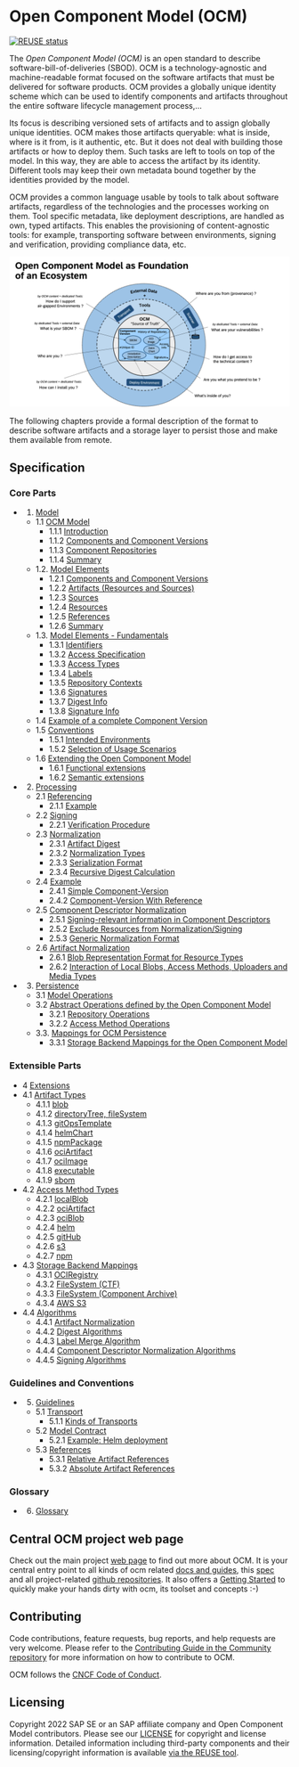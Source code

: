 # Open Component Model (OCM)

[![REUSE status](https://api.reuse.software/badge/github.com/open-component-model/ocm-spec)](https://api.reuse.software/info/github.com/open-component-model/ocm-spec)

The _Open Component Model (OCM)_ is an open standard to describe software-bill-of-deliveries (SBOD). OCM is a technology-agnostic and machine-readable format focused on the software artifacts that must be delivered for software products. OCM provides a globally unique identity scheme which can be used to identify components and artifacts throughout the entire software lifecycle management process,...

Its focus is describing versioned sets of artifacts and to assign globally unique identities. OCM makes those artifacts queryable: what is inside, where is it from, is it authentic, etc. But it does not deal with building those artifacts or how to deploy them. Such tasks are left to tools on top of the model. In this way, they are able to access the artifact by its identity. Different tools may keep their own metadata bound together by the identities provided by the model.

OCM provides a common language usable by tools to talk about software artifacts, regardless of the technologies and the processes working on them. Tool specific metadata, like deployment descriptions, are handled as own, typed artifacts. This enables the provisioning of content-agnostic tools: for example, transporting software between environments, signing and verification, providing compliance data, etc.

![OCM Overview](doc/OCM-Ecosystem.png)

The following chapters provide a formal description of the format to describe software artifacts and a storage layer to persist those and make them available from remote.

## Specification

### Core Parts

* 1. [Model](doc/01-model/README.md)
  * 1.1 [OCM Model](doc/01-model/01-model.md#ocm-model)
    * 1.1.1 [Introduction](doc/01-model/01-model.md#introduction)
    * 1.1.2 [Components and Component Versions](doc/01-model/01-model.md#components-and-component-versions)
    * 1.1.3 [Component Repositories](doc/01-model/01-model.md#component-repositories)
    * 1.1.4 [Summary](doc/01-model/01-model.md#summary)
  * 1.2. [Model Elements](doc/01-model/02-elements-toplevel.md#model-elements)
    * 1.2.1 [Components and Component Versions](doc/01-model/02-elements-toplevel.md#components-and-component-versions)
    * 1.2.2 [Artifacts (Resources and Sources)](doc/01-model/02-elements-toplevel.md#artifacts-resources-and-sources)
    * 1.2.3 [Sources](doc/01-model/02-elements-toplevel.md#sources)
    * 1.2.4 [Resources](doc/01-model/02-elements-toplevel.md#resources)
    * 1.2.5 [References](doc/01-model/02-elements-toplevel.md#references)
    * 1.2.6 [Summary](doc/01-model/02-elements-toplevel.md#summary)
  * 1.3. [Model Elements - Fundamentals](doc/01-model/03-elements-sub.md)
    * 1.3.1 [Identifiers](doc/01-model/03-elements-sub.md#identifiers)
    * 1.3.2 [Access Specification](doc/01-model/03-elements-sub.md#access-specification)
    * 1.3.3 [Access Types](doc/01-model/03-elements-sub.md#access-types)
    * 1.3.4 [Labels](doc/01-model/03-elements-sub.md#labels)
    * 1.3.5 [Repository Contexts](doc/01-model/03-elements-sub.md#repository-contexts)
    * 1.3.6 [Signatures](doc/01-model/03-elements-sub.md#signatures)
    * 1.3.7 [Digest Info](doc/01-model/03-elements-sub.md#digest-info)
    * 1.3.8 [Signature Info](doc/01-model/03-elements-sub.md#signature-info)
  * 1.4 [Example of a complete Component Version](doc/01-model/04-example.md#example-of-a-complete-component-version)
  * 1.5 [Conventions](doc/01-model/06-conventions.md#conventions)
    * 1.5.1 [Intended Environments](doc/01-model/06-conventions.md#intended-environments)
    * 1.5.2 [Selection of Usage Scenarios](doc/01-model/06-conventions.md#selection-of-usage-scenarios)
  * 1.6 [Extending the Open Component Model](doc/01-model/07-extensions.md#extending-the-open-component-model)
    * 1.6.1 [Functional extensions](doc/01-model/07-extensions.md#functional-extensions)
    * 1.6.2 [Semantic extensions](doc/01-model/07-extensions.md#semantic-extensions)
* 2. [Processing](doc/02-processing/README.md)
  * 2.1 [Referencing](doc/02-processing/01-references.md#referencing)
    * 2.1.1 [Example](doc/02-processing/01-references.md#example)
  * 2.2 [Signing](doc/02-processing/02-signing.md#signing)
    * 2.2.1 [Verification Procedure](doc/02-processing/02-signing.md#verification-procedure)
  * 2.3 [Normalization](doc/02-processing/03-signing-process.md#signing-process-and-normalization)
    * 2.3.1 [Artifact Digest](doc/02-processing/03-signing-process.md#determing-the-artifact-digests)
    * 2.3.2 [Normalization Types](doc/02-processing/03-signing-process.md#normalization-types)
    * 2.3.3 [Serialization Format](doc/02-processing/03-signing-process.md#serialization-format)
    * 2.3.4 [Recursive Digest Calculation](doc/02-processing/03-signing-process.md#recursive-digest-calculation)
  * 2.4 [Example](doc/02-processing/04-signing-examples.md#examples-for-signing-of-component-version)
    * 2.4.1 [Simple Component-Version](doc/02-processing/04-signing-examples.md#simple-component-version)
    * 2.4.2 [Component-Version With Reference](doc/02-processing/04-signing-examples.md#component-version-with-reference)
  * 2.5 [Component Descriptor Normalization](doc/02-processing/04-signing-examples.md#component-descriptor-normalization)
    * 2.5.1 [Signing-relevant information in Component Descriptors](doc/02-processing/04-signing-examples.md#relevant-information-in-component-descriptors)
    * 2.5.2 [Exclude Resources from Normalization/Signing](doc/02-processing/05-component-descriptor-normalization.md#exclude-resources-from-normalizationsigning)
    * 2.5.3 [Generic Normalization Format](doc/02-processing/05-component-descriptor-normalization.md#generic-normalization-format)
  * 2.6 [Artifact Normalization](doc/02-processing/06-artifact-normalization.md#artifact-normalization)
    * 2.6.1 [Blob Representation Format for Resource Types](doc/02-processing/06-artifact-normalization.md#blob-representation-format-for-resource-types)
    * 2.6.2 [Interaction of Local Blobs, Access Methods, Uploaders and Media Types](doc/02-processing/06-artifact-normalization.md#interaction-of-local-blobs-access-methods-uploaders-and-media-types)
* 3. [Persistence](doc/03-persistence/README.md)
  * 3.1 [Model Operations](doc/03-persistence/01-operations.md#model-operations)
  * 3.2 [Abstract Operations defined by the Open Component Model](doc/03-persistence/01-operations.md#abstract-operations-defined-by-the-open-component-model)
    * 3.2.1 [Repository Operations](doc/03-persistence/01-operations.md#repository-operations)
    * 3.2.2 [Access Method Operations](doc/03-persistence/01-operations.md#access-method-operations)
  * 3.3. [Mappings for OCM Persistence](doc/03-persistence/02-mappings.md#mappings-for-ocm-persistence)
    * 3.3.1 [Storage Backend Mappings for the Open Component Model](doc/03-persistence/02-mappings.md#storage-backend-mappings-for-the-open-component-model)

### Extensible Parts

* 4 [Extensions](doc/04-extensions/README.md)
* 4.1 [Artifact Types](doc/04-extensions/01-artifact-types/README.md)
  * 4.1.1 [blob](doc/04-extensions/01-artifact-types/blob.md)
  * 4.1.2 [directoryTree, fileSystem](doc/04-extensions/01-artifact-types/file-system.md)
  * 4.1.3 [gitOpsTemplate](doc/04-extensions/01-artifact-types/gitops.md)
  * 4.1.4 [helmChart](doc/04-extensions/01-artifact-types/helmchart.md)
  * 4.1.5 [npmPackage](doc/04-extensions/01-artifact-types/npm.md)
  * 4.1.6 [ociArtifact](doc/04-extensions/01-artifact-types/oci-artifact.md)
  * 4.1.7 [ociImage](doc/04-extensions/01-artifact-types/oci-image.md)
  * 4.1.8 [executable](doc/04-extensions/01-artifact-types/executable.md)
  * 4.1.9 [sbom](doc/04-extensions/01-artifact-types/sbom.md)
* 4.2 [Access Method Types](doc/04-extensions/02-access-types/README.md)
  * 4.2.1 [localBlob](doc/04-extensions/02-access-types/localblob.md)
  * 4.2.2 [ociArtifact](doc/04-extensions/02-access-types/ociartifact.md)
  * 4.2.3 [ociBlob](doc/04-extensions/02-access-types/ociblob.md)
  * 4.2.4 [helm](doc/04-extensions/02-access-types/helm.md)
  * 4.2.5 [gitHub](doc/04-extensions/02-access-types/github.md)
  * 4.2.6 [s3](doc/04-extensions/02-access-types/s3.md)
  * 4.2.7 [npm](doc/04-extensions/02-access-types/npm.md)
* 4.3 [Storage Backend Mappings](doc/04-extensions/03-storage-backends/README.md)
  * 4.3.1 [OCIRegistry](doc/04-extensions/03-storage-backends/oci.md)
  * 4.3.2 [FileSystem (CTF)](doc/04-extensions/03-storage-backends/ctf.md)
  * 4.3.3 [FileSystem (Component Archive)](doc/04-extensions/03-storage-backends/component-archive.md)
  * 4.3.4 [AWS S3](doc/04-extensions/03-storage-backends/s3.md)
* 4.4 [Algorithms](doc/04-extensions/04-algorithms/README.md)
  * 4.4.1 [Artifact Normalization](doc/04-extensions/04-algorithms/artifact-normalization-types.md)
  * 4.4.2 [Digest Algorithms](doc/04-extensions/04-algorithms/label-merge-algorithms.md)
  * 4.4.3 [Label Merge Algorithm](doc/04-extensions/04-algorithms/digest-algorithms.md)
  * 4.4.4 [Component Descriptor Normalization Algorithms](doc/04-extensions/04-algorithms/component-descriptor-normalization-algorithms.md)
  * 4.4.5 [Signing Algorithms](doc/04-extensions/04-algorithms/signing-algorithms.md)

### Guidelines and Conventions

* 5. [Guidelines](doc/05-guidelines/README.md)
  * 5.1 [Transport](doc/05-guidelines/01-transport.md#transport)
    * 5.1.1 [Kinds of Transports](doc/05-guidelines/01-transport.md#kinds-of-transports)
  * 5.2 [Model Contract](doc/05-guidelines/02-contract.md#model-contract)
    * 5.2.1 [Example: Helm deployment](doc/05-guidelines/02-contract.md#example-helm-deployment)
  * 5.3 [References](doc/05-guidelines/03-references.md#references)
    * 5.3.1 [Relative Artifact References](doc/05-guidelines/03-references.md#relative-artifact-references)
    * 5.3.2 [Absolute Artifact References](doc/05-guidelines/03-references.md#absolute-artifact-references)

### Glossary

* 6. [Glossary](doc/glossary.md)

## Central OCM project web page

Check out the main project [web page](https://ocm.software) to find out more about OCM. It is your central entry point to all kinds of ocm related [docs and guides](https://ocm.software/docs/getting-started/first-steps-with-ocm/), this [spec](https://ocm.software/docs/overview/specification/) and all project-related [github repositories](https://github.com/open-component-model). It also offers a [Getting Started](https://ocm.software/docs/getting-started/first-steps-with-ocm/) to quickly make your hands dirty with ocm, its toolset and concepts :-)

## Contributing

Code contributions, feature requests, bug reports, and help requests are very welcome. Please refer to the [Contributing Guide in the Community repository](https://github.com/open-component-model/community/blob/main/CONTRIBUTING.md) for more information on how to contribute to OCM.

OCM follows the [CNCF Code of Conduct](https://github.com/cncf/foundation/blob/main/code-of-conduct.md).

## Licensing

Copyright 2022 SAP SE or an SAP affiliate company and Open Component Model contributors.
Please see our [LICENSE](LICENSE) for copyright and license information.
Detailed information including third-party components and their licensing/copyright information is available [via the REUSE tool](https://api.reuse.software/info/github.com/open-component-model/ocm-spec).
